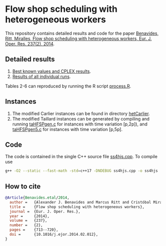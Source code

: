 # Flow shop scheduling with heterogeneous workers

This repository contains detailed results and code for the paper [Benavides, Ritt, Miralles, Flow shop scheduling with heterogeneous workers, Eur. J. Oper. Res. 237(2), 2014](http://dx.doi.org/10.1016/j.ejor.2014.02.012).

## Detailed results


1.  [Best known values and CPLEX results](results/bkv.csv).
2.  [Results of all individual runs](results/run.csv).

Tables 2-6 can reproduced by running the R script [process.R](results/process.R).

## Instances

1. The modified Carlier instances can be found in directory [hetCarlier](data/hetCarlier).
2. The modified Taillard instances can be generated by compiling and running [taHFSPgen.c](data/hetTaillard/taHFSPgen.c) for instances with time variation [p,2p]), and [taHFSPgen5.c](data/hetTaillard/taHFSPgen5.c) for instances with time variation [p,5p].

## Code

The code is contained in the single C++ source file [ss4hjs.cpp](src/ss4hjs.cpp). To compile use
```bash
g++ -O2 --static --fast-math -std=c++17 -DNDEBUG ss4hjs.cpp -o ss4hjs
```

## How to cite
```bibtex
@Article{Benavides.etal/2014,
  author =   {Alexander J. Benavides and Marcus Ritt and Cristóbal Miralles},
  title =    {Flow shop scheduling with heterogeneous workers},
  journal =  {Eur. J. Oper. Res.},
  year =     {2014},
  volume =   {237},
  number =   {2},
  pages =    {713--720},
  doi =      {10.1016/j.ejor.2014.02.012},
}
```
